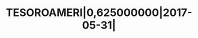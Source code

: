 ---
layout: asset
title: TESOROAMERI|0,625000000|2017-05-31|                         
isin: US912828SY71
---